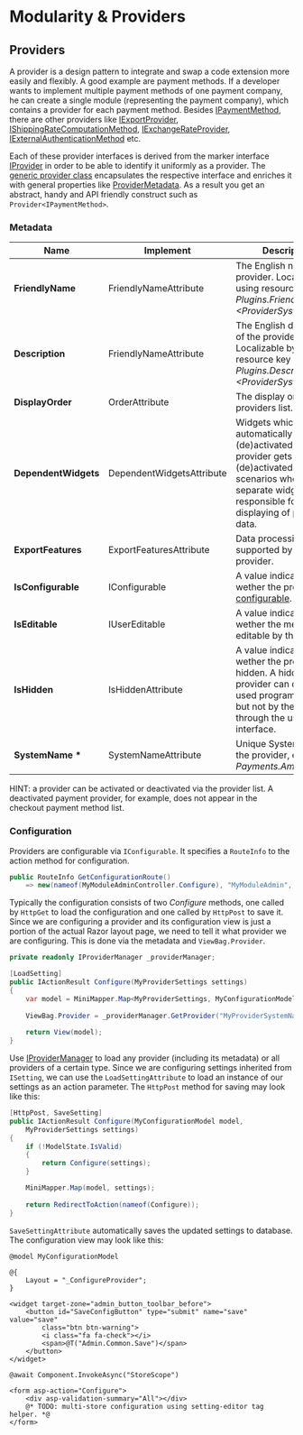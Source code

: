 # Modularity & Providers

## Providers

A provider is a design pattern to integrate and swap a code extension more easily and flexibly. A good example are payment methods. If a developer wants to implement multiple payment methods of one payment company, he can create a single module (representing the payment company), which contains a provider for each payment method. Besides [IPaymentMethod](https://github.com/smartstore/Smartstore/blob/main/src/Smartstore.Core/Checkout/Payment/Service/IPaymentMethod.cs), there are other providers like [IExportProvider](https://github.com/smartstore/Smartstore/blob/main/src/Smartstore.Core/Platform/DataExchange/Export/IExportProvider.cs), [IShippingRateComputationMethod](https://github.com/smartstore/Smartstore/blob/main/src/Smartstore.Core/Checkout/Shipping/Services/IShippingRateComputationMethod.cs), [IExchangeRateProvider](https://github.com/smartstore/Smartstore/blob/main/src/Smartstore.Core/Common/Services/IExchangeRateProvider.cs), [IExternalAuthenticationMethod](https://github.com/smartstore/Smartstore/blob/main/src/Smartstore.Core/Platform/Identity/Services/IExternalAuthenticationMethod.cs) etc.

Each of these provider interfaces is derived from the marker interface [IProvider](https://github.com/smartstore/Smartstore/blob/main/src/Smartstore/Engine/Modularity/IProvider.cs) in order to be able to identify it uniformly as a provider. The [generic provider class](https://github.com/smartstore/Smartstore/blob/main/src/Smartstore.Core/Platform/Modularity/Provider.cs) encapsulates the respective interface and enriches it with general properties like [ProviderMetadata](https://github.com/smartstore/Smartstore/blob/main/src/Smartstore.Core/Platform/Modularity/ProviderMetadata.cs). As a result you get an abstract, handy and API friendly construct such as `Provider<IPaymentMethod>`.

### Metadata

| Name                 | Implement                 | Description                                                                                                                                                                         |
| -------------------- | ------------------------- | ----------------------------------------------------------------------------------------------------------------------------------------------------------------------------------- |
| **FriendlyName**     | FriendlyNameAttribute     | The English name of the provider. Localizable by using resource key _Plugins.FriendlyName.\<ProviderSystemName>_                                                                    |
| **Description**      | FriendlyNameAttribute     | The English description of the provider. Localizable by using resource key _Plugins.Description.\<ProviderSystemName>_                                                              |
| **DisplayOrder**     | OrderAttribute            | The display order in the providers list.                                                                                                                                            |
| **DependentWidgets** | DependentWidgetsAttribute | Widgets which are automatically (de)activated when the provider gets (de)activated. Useful in scenarios where separate widgets are responsible for the displaying of provider data. |
| **ExportFeatures**   | ExportFeaturesAttribute   | Data processing types supported by an export provider.                                                                                                                              |
| **IsConfigurable**   | IConfigurable             | A value indicating wether the provider is [configurable](modularity-and-providers.md#configuration).                                                                                |
| **IsEditable**       | IUserEditable             | A value indicating wether the metadata is editable by the user.                                                                                                                     |
| **IsHidden**         | IsHiddenAttribute         | A value indicating wether the provider is hidden. A hidden provider can only be used programmatically but not by the user through the user interface.                               |
| **SystemName \***    | SystemNameAttribute       | Unique SystemName of the provider, e.g. _Payments.AmazonPay._                                                                                                                       |

HINT: a provider can be activated or deactivated via the provider list. A deactivated payment provider, for example, does not appear in the checkout payment method list.

### Configuration

Providers are configurable via `IConfigurable`. It specifies a `RouteInfo` to the action method for configuration.

```csharp
public RouteInfo GetConfigurationRoute()
    => new(nameof(MyModuleAdminController.Configure), "MyModuleAdmin", new { area = "Admin" });
```

Typically the configuration consists of two _Configure_ methods, one called by `HttpGet` to load the configuration and one called by `HttpPost` to save it. Since we are configuring a provider and its configuration view is just a portion of the actual Razor layout page, we need to tell it what provider we are configuring. This is done via the metadata and `ViewBag.Provider`.

```csharp
private readonly IProviderManager _providerManager;

[LoadSetting]
public IActionResult Configure(MyProviderSettings settings)
{
    var model = MiniMapper.Map<MyProviderSettings, MyConfigurationModel>(settings);
    
    ViewBag.Provider = _providerManager.GetProvider("MyProviderSystemName").Metadata;
    
    return View(model);
}
```

Use [IProviderManager](https://github.com/smartstore/Smartstore/blob/main/src/Smartstore.Core/Platform/Modularity/IProviderManager.cs) to load any provider (including its metadata) or all providers of a certain type. Since we are configuring settings inherited from `ISetting`, we can use the `LoadSettingAttribute` to load an instance of our settings as an action parameter. The `HttpPost` method for saving may look like this:

```csharp
[HttpPost, SaveSetting]
public IActionResult Configure(MyConfigurationModel model,
    MyProviderSettings settings)
{
    if (!ModelState.IsValid)
    {
        return Configure(settings);
    }

    MiniMapper.Map(model, settings);
    
    return RedirectToAction(nameof(Configure));
}
```

`SaveSettingAttribute` automatically saves the updated settings to database. The configuration view may look like this:

```cshtml
@model MyConfigurationModel

@{
    Layout = "_ConfigureProvider";
}

<widget target-zone="admin_button_toolbar_before">
    <button id="SaveConfigButton" type="submit" name="save" value="save"
        class="btn btn-warning">
        <i class="fa fa-check"></i>
        <span>@T("Admin.Common.Save")</span>
    </button>
</widget>

@await Component.InvokeAsync("StoreScope")

<form asp-action="Configure">
    <div asp-validation-summary="All"></div>
    @* TODO: multi-store configuration using setting-editor tag helper. *@
</form>
```
